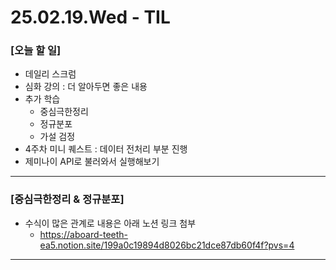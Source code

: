 # 25.02.19.Wed - TIL

### [오늘 할 일]

- 데일리 스크럼
- 심화 강의 : 더 알아두면 좋은 내용
- 추가 학습
     - 중심극한정리
     - 정규분포
     - 가설 검정
- 4주차 미니 퀘스트 : 데이터 전처리 부분 진행
- 제미나이 API로 불러와서 실행해보기

---

### [중심극한정리 & 정규분포]

- 수식이 많은 관계로 내용은 아래 노션 링크 첨부
     - https://aboard-teeth-ea5.notion.site/199a0c19894d8026bc21dce87db60f4f?pvs=4

---
